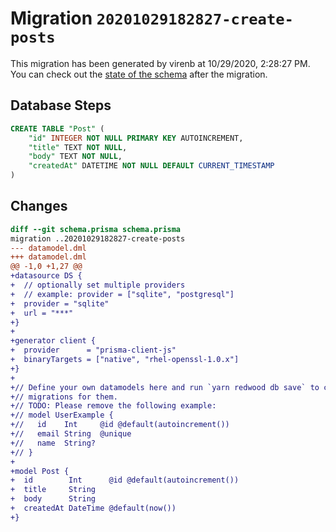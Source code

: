 # Migration `20201029182827-create-posts`

This migration has been generated by virenb at 10/29/2020, 2:28:27 PM.
You can check out the [state of the schema](./schema.prisma) after the migration.

## Database Steps

```sql
CREATE TABLE "Post" (
    "id" INTEGER NOT NULL PRIMARY KEY AUTOINCREMENT,
    "title" TEXT NOT NULL,
    "body" TEXT NOT NULL,
    "createdAt" DATETIME NOT NULL DEFAULT CURRENT_TIMESTAMP
)
```

## Changes

```diff
diff --git schema.prisma schema.prisma
migration ..20201029182827-create-posts
--- datamodel.dml
+++ datamodel.dml
@@ -1,0 +1,27 @@
+datasource DS {
+  // optionally set multiple providers
+  // example: provider = ["sqlite", "postgresql"]
+  provider = "sqlite"
+  url = "***"
+}
+
+generator client {
+  provider      = "prisma-client-js"
+  binaryTargets = ["native", "rhel-openssl-1.0.x"]
+}
+
+// Define your own datamodels here and run `yarn redwood db save` to create
+// migrations for them.
+// TODO: Please remove the following example:
+// model UserExample {
+//   id    Int     @id @default(autoincrement())
+//   email String  @unique
+//   name  String?
+// }
+
+model Post {
+  id        Int      @id @default(autoincrement())
+  title     String
+  body      String
+  createdAt DateTime @default(now())
+}
```


